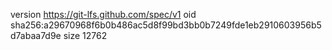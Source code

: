 version https://git-lfs.github.com/spec/v1
oid sha256:a29670968f6b0b486ac5d8f99bd3bb0b7249fde1eb2910603956b5d7abaa7d9e
size 12762
